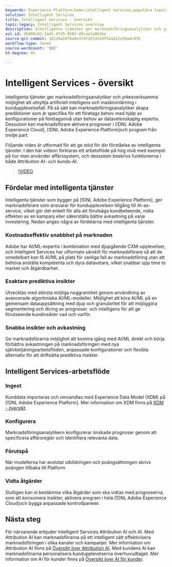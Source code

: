 ```yaml
---
keywords: Experience Platform;home;intelligent services;populära topics;intelligent service;Intelligent service
solution: Intelligent Services
title: Intelligent Services - översikt
topic-legacy: Intelligent Services overview
description: Intelligenta tjänster ger marknadsföringsanalytiker och yrkesverksamma möjlighet att utnyttja artificiell intelligens och maskininlärning i kundupplevelsefall. På så sätt kan marknadsföringsanalytiker skapa prediktioner som är specifika för ett företags behov med hjälp av konfigurationer på företagsnivå utan behov av datavetenskaplig expertis. Dessutom kan marknadsförare aktivera prognoser i Adobe Experience Cloud, Adobe Experience Platform och tredjepartsprogram.
exl-id: db080c83-2a45-4fd5-8502-d9cae2a063be
source-git-commit: 16120a10f8a6e3fd7d2143e9f52a822c59a4c935
workflow-type: tm+mt
source-wordcount: '502'
ht-degree: 0%

---
```


# Intelligent Services - översikt

Intelligenta tjänster ger marknadsföringsanalytiker och yrkesverksamma möjlighet att utnyttja artificiell intelligens och maskininlärning i kundupplevelsefall. På så sätt kan marknadsföringsanalytiker skapa prediktioner som är specifika för ett företags behov med hjälp av konfigurationer på företagsnivå utan behov av datavetenskaplig expertis. Dessutom kan marknadsförare aktivera prognoser i [!DNL Adobe Experience Cloud], [!DNL Adobe Experience Platform]och program från tredje part.

Följande video är utformad för att ge stöd för din förståelse av intelligenta tjänster. I den här videon förklaras ett arbetsflöde på hög nivå med exempel på hur man använder affärssystem, och dessutom beskrivs funktionerna i både Attribution AI- och kunds-AI.

>[!VIDEO](https://video.tv.adobe.com/v/32654?learn=on&quality=12)

## Fördelar med intelligenta tjänster

Intelligenta tjänster som bygger på [!DNL Adobe Experience Platform], ger marknadsförare som ansvarar för kundupplevelsen tillgång till AI-as-service, vilket gör det enkelt för alla att förutsäga kundbeteende, mäta effekten av en kampanj eller säkerställa bättre avkastning på varje investering. Nedan anges några av fördelarna med intelligenta tjänster.

### Kostnadseffektiv snabbhet på marknaden

Adobe har AI/ML-expertis i kombination med djupgående CXM-upplevelser, och Intelligent Services har utformats särskilt för marknadsförare så att de omedelbart kan få AI/ML på plats för vanliga fall av marknadsföring utan att behöva anställa kompetenta och dyra datavetare, vilket snabbar upp time to market och åtgärdbarhet.

### Exaktare prediktiva insikter

Utvecklas med största möjliga noggrannhet genom användning av avancerade algoritmiska AI/ML-modeller. Möjlighet att köra AI/ML på en gemensam datauppsättning med djup och granularitet för att möjliggöra segmentering och dicing av prognoser. och intelligens för att ge förutseende kundinsikter vad och varför.

### Snabba insikter och avkastning

Ge marknadsförarna möjlighet att komma igång med AI/ML direkt och börja förbättra avkastningen på marknadsföringen med nya självbetjäningsarbetsflöden, anpassade konfigurationer och flexibla alternativ för att driftsätta prediktiva insikter.

## Intelligent Services-arbetsflöde

### Ingest

Kunddata importeras och omvandlas med Experience Data Model (XDM) på [!DNL Adobe Experience Platform]. Mer information om XDM finns på [XDM - översikt](../xdm/home.md).

### Konfigurera

Marknadsföringsanalytikern konfigurerar önskade prognoser genom att specificera affärsregler och identifiera relevanta data.

### Förutspå

När modellerna har avslutat utbildningen och poängsättningen skrivs poängen tillbaka till Platform.

### Vidta åtgärder

Slutligen kan ni bestämma vilka åtgärder som ska vidtas med prognoserna, som att konsumera insikter, aktivera program i hela [!DNL Adobe Experience Cloud]och bygga anpassade kontrollpaneler.

## Nästa steg

För närvarande erbjuder Intelligent Services Attribution AI och AI. Med Attribution AI kan marknadsförarna på ett intelligent sätt effektivisera marknadsföringen i olika kanaler och kampanjer. Mer information om Attribution AI finns på [Översikt över Attribution AI](./attribution-ai/overview.md). Med kundens AI kan marknadsförarna personalisera kundupplevelserna överhuvudtaget. Mer information om AI för kunder finns på [Översikt över AI för kunder](./customer-ai/overview.md).
